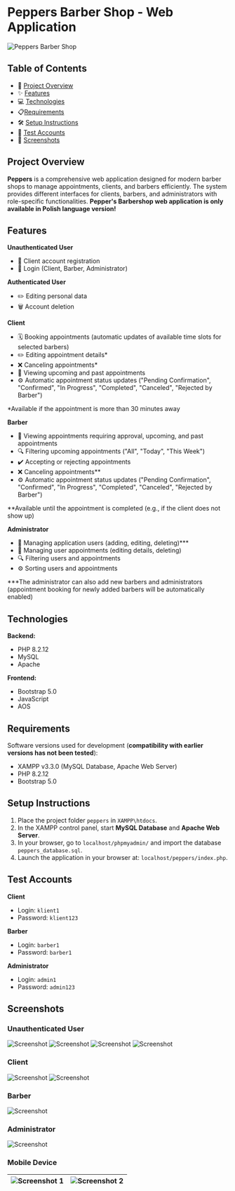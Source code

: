 # Peppers Barber Shop - Web Application

![Peppers Barber Shop](./peppers/img/logo.png)

## Table of Contents
- 🚀 [Project Overview](#project-overview)
- ✨ [Features](#features)
- 💻 [Technologies](#technologies)
- 📋[Requirements](#requirements)
- 🛠️ [Setup Instructions](#setup-instructions)
- 👤 [Test Accounts](#test-accounts)
- 📸 [Screenshots](#screenshots)

## Project Overview
**Peppers** is a comprehensive web application designed for modern barber shops to manage appointments, clients, and barbers efficiently. The system provides different interfaces for clients, barbers, and administrators with role-specific functionalities. **Pepper's Barbershop web application is only available in Polish language version!**

## Features

**Unauthenticated User**
- 📝 Client account registration
- 🔑 Login (Client, Barber, Administrator)

**Authenticated User**
- ✏️ Editing personal data
- 🗑️ Account deletion

**Client**
- 🗓️ Booking appointments (automatic updates of available time slots for selected barbers)
- ✏️ Editing appointment details*
- ❌ Canceling appointments*
- 👀 Viewing upcoming and past appointments
- ⚙️ Automatic appointment status updates ("Pending Confirmation", "Confirmed", "In Progress", "Completed", "Canceled", "Rejected by Barber")

*Available if the appointment is more than 30 minutes away

**Barber**
- 👀 Viewing appointments requiring approval, upcoming, and past appointments
- 🔍 Filtering upcoming appointments ("All", "Today", "This Week")
- ✔️ Accepting or rejecting appointments
- ❌ Canceling appointments**
- ⚙️ Automatic appointment status updates ("Pending Confirmation", "Confirmed", "In Progress", "Completed", "Canceled", "Rejected by Barber")

**Available until the appointment is completed (e.g., if the client does not show up)

**Administrator**
- 👥 Managing application users (adding, editing, deleting)***
- 📅 Managing user appointments (editing details, deleting)
- 🔍 Filtering users and appointments
- ⚙️ Sorting users and appointments

***The administrator can also add new barbers and administrators (appointment booking for newly added barbers will be automatically enabled)

## Technologies
**Backend:**
- PHP 8.2.12
- MySQL
- Apache

**Frontend:**
- Bootstrap 5.0
- JavaScript
- AOS

## Requirements
Software versions used for development (**compatibility with earlier versions has not been tested**):
- XAMPP v3.3.0 (MySQL Database, Apache Web Server)
- PHP 8.2.12
- Bootstrap 5.0

## Setup Instructions

1. Place the project folder `peppers` in `XAMPP\htdocs`.
2. In the XAMPP control panel, start **MySQL Database** and **Apache Web Server**.
3. In your browser, go to `localhost/phpmyadmin/` and import the database `peppers_database.sql`.
4. Launch the application in your browser at: `localhost/peppers/index.php`.

## Test Accounts

**Client**
- Login: `klient1`
- Password: `klient123`

**Barber**
- Login: `barber1`
- Password: `barber1`

**Administrator**

- Login: `admin1`
- Password: `admin123`

## Screenshots

### Unauthenticated User
![Screenshot](./ss/ss1.png)
![Screenshot](./ss/ss2.png)
![Screenshot](./ss/ss3.png)
![Screenshot](./ss/ss4.png)
### Client
![Screenshot](./ss/ss5.png)
![Screenshot](./ss/ss6.png)
### Barber
![Screenshot](./ss/ss7.png)
### Administrator
![Screenshot](./ss/ss8.png)
### Mobile Device
| ![Screenshot 1](./ss/ss9.jpg) | ![Screenshot 2](./ss/ss10.jpg) |
|-------------------------------|-------------------------------|
